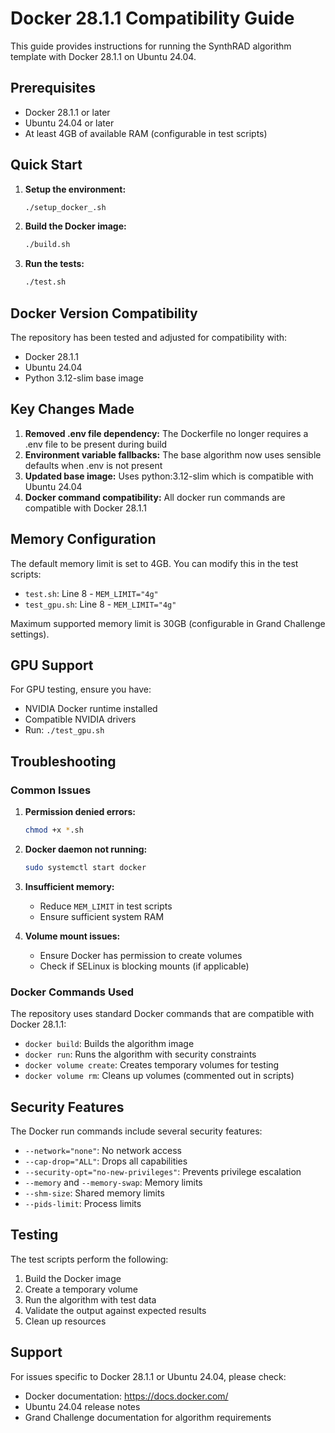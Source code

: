 # Docker 28.1.1 Compatibility Guide

This guide provides instructions for running the SynthRAD algorithm template with Docker 28.1.1 on Ubuntu 24.04.

## Prerequisites

- Docker 28.1.1 or later
- Ubuntu 24.04 or later
- At least 4GB of available RAM (configurable in test scripts)

## Quick Start

1. **Setup the environment:**
   ```bash
   ./setup_docker_.sh
   ```

2. **Build the Docker image:**
   ```bash
   ./build.sh
   ```

3. **Run the tests:**
   ```bash
   ./test.sh
   ```

## Docker Version Compatibility

The repository has been tested and adjusted for compatibility with:
- Docker 28.1.1
- Ubuntu 24.04
- Python 3.12-slim base image

## Key Changes Made

1. **Removed .env file dependency:** The Dockerfile no longer requires a .env file to be present during build
2. **Environment variable fallbacks:** The base algorithm now uses sensible defaults when .env is not present
3. **Updated base image:** Uses python:3.12-slim which is compatible with Ubuntu 24.04
4. **Docker command compatibility:** All docker run commands are compatible with Docker 28.1.1

## Memory Configuration

The default memory limit is set to 4GB. You can modify this in the test scripts:

- `test.sh`: Line 8 - `MEM_LIMIT="4g"`
- `test_gpu.sh`: Line 8 - `MEM_LIMIT="4g"`

Maximum supported memory limit is 30GB (configurable in Grand Challenge settings).

## GPU Support

For GPU testing, ensure you have:
- NVIDIA Docker runtime installed
- Compatible NVIDIA drivers
- Run: `./test_gpu.sh`

## Troubleshooting

### Common Issues

1. **Permission denied errors:**
   ```bash
   chmod +x *.sh
   ```

2. **Docker daemon not running:**
   ```bash
   sudo systemctl start docker
   ```

3. **Insufficient memory:**
   - Reduce `MEM_LIMIT` in test scripts
   - Ensure sufficient system RAM

4. **Volume mount issues:**
   - Ensure Docker has permission to create volumes
   - Check if SELinux is blocking mounts (if applicable)

### Docker Commands Used

The repository uses standard Docker commands that are compatible with Docker 28.1.1:

- `docker build`: Builds the algorithm image
- `docker run`: Runs the algorithm with security constraints
- `docker volume create`: Creates temporary volumes for testing
- `docker volume rm`: Cleans up volumes (commented out in scripts)

## Security Features

The Docker run commands include several security features:

- `--network="none"`: No network access
- `--cap-drop="ALL"`: Drops all capabilities
- `--security-opt="no-new-privileges"`: Prevents privilege escalation
- `--memory` and `--memory-swap`: Memory limits
- `--shm-size`: Shared memory limits
- `--pids-limit`: Process limits

## Testing

The test scripts perform the following:

1. Build the Docker image
2. Create a temporary volume
3. Run the algorithm with test data
4. Validate the output against expected results
5. Clean up resources

## Support

For issues specific to Docker 28.1.1 or Ubuntu 24.04, please check:
- Docker documentation: https://docs.docker.com/
- Ubuntu 24.04 release notes
- Grand Challenge documentation for algorithm requirements 